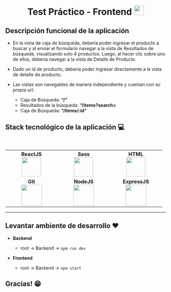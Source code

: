 <h1 align="center">Test Práctico - Frontend <img src="https://media.giphy.com/media/WUlplcMpOCEmTGBtBW/giphy.gif" width="30"></h1>


## Descripción funcional de la aplicación
- En la vista de caja de búsqueda, debería poder ingresar el producto a buscar y al enviar el formulario navegar a
la vista de Resultados de búsqueda, visualizando solo 4 productos. Luego, al hacer clic sobre uno de ellos,
debería navegar a la vista de Detalle de Producto.

- Dado un id de producto, debería poder ingresar directamente a la vista de detalle de producto.

- Las vistas son navegables de manera independiente y cuentan con su propia url:
    - Caja de Búsqueda: **“/”**
    - Resultados de la búsqueda: **“/items?search=**
    - Caja de Búsqueda: **“/items/:id”**



## Stack tecnológico de la aplicación :computer:

<br>
<table>
<tbody>
 <tr>
<td align="center" width="20%">
<span><b><center>ReactJS</center></b></span> 
<img height=60px src="https://img.icons8.com/ultraviolet/2x/react.png"> 
</td>

<td align="center" width="20%">
<span><b><center>Sass</center></b></span> 
<img height=60px src="https://img.icons8.com/color/256/sass.png"> 
</td>

<td align="center" width="20%">
<span><b><center>HTML</center></b></span> 
<img height=60px src="https://img.icons8.com/color/2x/html-5.png"> 
</td>
</tr>

<tr>
<td align="center" width="20%">
<span><b><center>Git</center></b></span> 
<img height=65px src="https://img.icons8.com/ios-glyphs/2x/github-2.png"> 
</td>

<td align="center" width="20%">
<span><b><center>NodeJS</center></b></span> 
<img height=65px src="https://img.icons8.com/color/2x/nodejs.png"> 
</td>

<td align="center" width="20%">
<span><b><center>ExpressJS</center></b></span> 
<img height=65px src="https://img.icons8.com/fluency/256/express-js.png"> 
</td>
</tr>

</tbody>
</table>

____

## Levantar ambiente de desarrollo ❤️ 
- **Backend**
	- root -> Backend -> ```npm run dev ```

- **Frontend**
	- root -> Backend -> ```npm start```
	
	
## Gracias! 😁
	
	
	
	